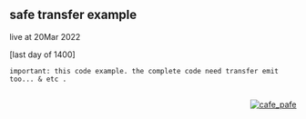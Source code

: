 ## safe transfer example

live at 20Mar 2022

[last day of 1400]


```
important: this code example. the complete code need transfer emit too... & etc .
```
##

<p align="right">
  <a href="https://github.com/mosi-sol" target="blank">
  <img src="https://img.shields.io/badge/20%20Mar-2022-blue?style=flat" alt="cafe_pafe" /></a>  
</p>
